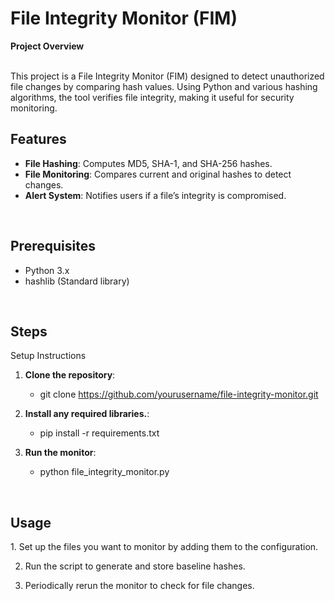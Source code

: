 <h1>File Integrity Monitor (FIM)</h1>
<b>Project Overview</b>
<br />
<br />

<p>This project is a File Integrity Monitor (FIM) designed to detect unauthorized file changes by comparing hash values. 
  Using Python and various hashing algorithms, the tool verifies file integrity, making it useful for security monitoring.</p>


<h2>Features</h2>

- **File Hashing**: Computes MD5, SHA-1, and SHA-256 hashes.
- **File Monitoring**: Compares current and original hashes to detect changes.
- **Alert System**: Notifies users if a file’s integrity is compromised.
<br />


<h2>Prerequisites</h2>

- Python 3.x
- hashlib (Standard library)
<br />

<h2>Steps</h2>
Setup Instructions

1. **Clone the repository**:
   - git clone https://github.com/yourusername/file-integrity-monitor.git

2. **Install any required libraries.**:
   - pip install -r requirements.txt

3. **Run the monitor**:
   - python file_integrity_monitor.py
<br />

<h2>Usage</h2>
1. Set up the files you want to monitor by adding them to the configuration.

2. Run the script to generate and store baseline hashes.

3. Periodically rerun the monitor to check for file changes.
